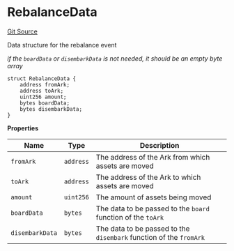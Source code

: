 # RebalanceData
[Git Source](https://github.com/OasisDEX/summer-earn-protocol/blob/0276900cbe9b1188d82d1b9bcbb8c174e79a15a1/src/types/FleetCommanderTypes.sol)

Data structure for the rebalance event

*if the `boardData` or `disembarkData` is not needed, it should be an empty byte array*


```solidity
struct RebalanceData {
    address fromArk;
    address toArk;
    uint256 amount;
    bytes boardData;
    bytes disembarkData;
}
```

**Properties**

|Name|Type|Description|
|----|----|-----------|
|`fromArk`|`address`|The address of the Ark from which assets are moved|
|`toArk`|`address`|The address of the Ark to which assets are moved|
|`amount`|`uint256`|The amount of assets being moved|
|`boardData`|`bytes`|The data to be passed to the `board` function of the `toArk`|
|`disembarkData`|`bytes`|The data to be passed to the `disembark` function of the `fromArk`|

